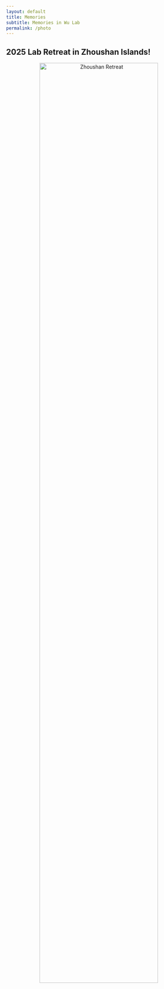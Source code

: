 ```yaml
---
layout: default
title: Memories
subtitle: Memories in Wu Lab
permalink: /photo
---
```


## 2025 Lab Retreat in Zhoushan Islands!

<div align="center">
  <img src="/assets/img/cover.jpg" alt="Zhoushan Retreat" width="80%">
</div>
